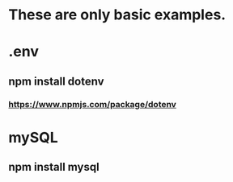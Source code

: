# These are only basic examples.

# .env
## npm install dotenv
### https://www.npmjs.com/package/dotenv

# mySQL
## npm install mysql